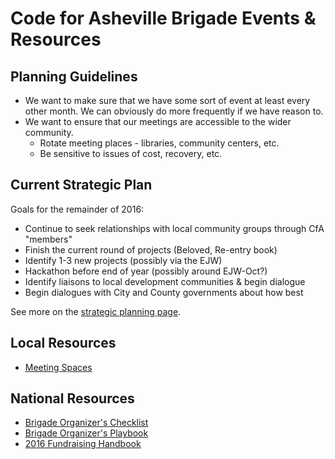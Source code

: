 # Code for Asheville Brigade Events & Resources

## Planning Guidelines

* We want to make sure that we have some sort of event at least every other month. We can obviously do more frequently if we have reason to.
* We want to ensure that our meetings are accessible to the wider community.
  * Rotate meeting places - libraries, community centers, etc.
  * Be sensitive to issues of cost, recovery, etc.

## Current Strategic Plan

Goals for the remainder of 2016:

* Continue to seek relationships with local community groups through CfA "members"
* Finish the current round of projects (Beloved, Re-entry book)
* Identify 1-3 new projects (possibly via the EJW)
* Hackathon before end of year (possibly around EJW-Oct?)
* Identify liaisons to local development communities & begin dialogue
* Begin dialogues with City and County governments about how best

See more on the [strategic planning page](./strategic-plan.md).

## Local Resources

* [Meeting Spaces](./meeting-spaces/README.md)

## National Resources

* [Brigade Organizer's Checklist](https://www.codeforamerica.org/brigade/organize/checklist/)
* [Brigade Organizer's Playbook](https://docs.google.com/document/d/19bN5RWK5nQTpz0mHUViHrzHiommBUAMSztwNRzUcxYo/edit#)
* [2016 Fundraising Handbook](https://docs.google.com/document/d/1c9Jbtdj_wKP2dDwxslXhBQoobzpTwsxkrSjAlLQdkI0/edit)

